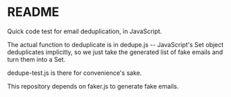 # README #

Quick code test for email deduplication, in JavaScript.

The actual function to deduplicate is in dedupe.js -- JavaScript's Set object deduplicates implicitly, so we just take the generated list of fake emails and turn them into a Set.

dedupe-test.js is there for convenience's sake.

This repository depends on faker.js to generate fake emails.
